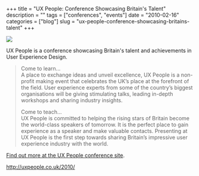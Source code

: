 +++
title = "UX People: Conference Showcasing Britain's Talent"
description = ""
tags = ["conferences", "events"]
date = "2010-02-16"
categories = ["blog"]
slug = "ux-people-conference-showcasing-britains-talent"
+++



  <div class="notebook-screenshot"><a href="http://uxpeople.co.uk/2010/"><img src="//media.konigi.com/bluga/wt4b7a81651dd52_large.jpg"/></a></div><p>UX People is a conference showcasing Britain's talent and achievements in User Experience Design.</p>

<p><blockquote>Come to learn...<br />
A place to exchange ideas and unveil excellence, UX People is a non-profit making event that celebrates the UK’s place at the forefront of the field. User experience experts from some of the country’s biggest organisations will be giving stimulating talks, leading in-depth workshops and sharing industry insights.</p>

<p>Come to teach...<br />
UX People is committed to helping the rising stars of Britain become the world-class speakers of tomorrow. It is the perfect place to gain experience as a speaker and make valuable contacts. Presenting at UX People is the first step towards sharing Britain’s impressive user experience industry with the world.</blockquote></p>

<p><a href="http://uxpeople.co.uk/2010/">Find out more at the UX People conference site</a>.</p>

    
  <a href="http://uxpeople.co.uk/2010/">http://uxpeople.co.uk/2010/</a>
